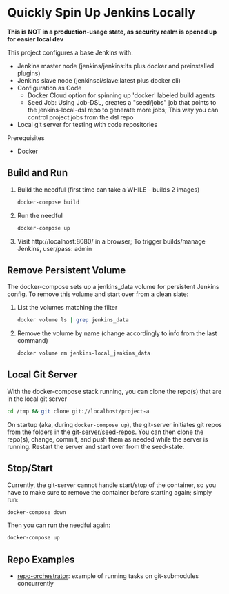 # Quickly Spin Up Jenkins Locally

**This is NOT in a production-usage state, as security realm is opened up for easier**
**local dev**

This project configures a base Jenkins with:
- Jenkins master node (jenkins/jenkins:lts plus docker and preinstalled plugins)
- Jenkins slave node (jenkinsci/slave:latest plus docker cli)
- Configuration as Code
    - Docker Cloud option for spinning up 'docker' labeled build agents
    - Seed Job: Using Job-DSL, creates a "seed/jobs" job that points to the
        jenkins-local-dsl repo to generate more jobs; This way you can control
        project jobs from the dsl repo
- Local git server for testing with code repositories

Prerequisites
- Docker

## Build and Run

1. Build the needful (first time can take a WHILE - builds 2 images)
    ```bash
    docker-compose build
    ```
2. Run the needful
    ```bash
    docker-compose up
    ```
3. Visit http://localhost:8080/ in a browser; To trigger builds/manage Jenkins,
    user/pass: admin

## Remove Persistent Volume

The docker-compose sets up a jenkins_data volume for persistent Jenkins config.
To remove this volume and start over from a clean slate:

1. List the volumes matching the filter
    ```bash
    docker volume ls | grep jenkins_data
    ```
2. Remove the volume by name (change accordingly to info from the last command)
    ```bash
    docker volume rm jenkins-local_jenkins_data
    ```

## Local Git Server

With the docker-compose stack running, you can clone the repo(s) that are in the
local git server

```bash
cd /tmp && git clone git://localhost/project-a
```

On startup (aka, during `docker-compose up`), the git-server initiates git repos
from the folders in the [git-server/seed-repos](git-server/seed-repos/). You can
then clone the repo(s), change, commit, and push them as needed while the server
is running. Restart the server and start over from the seed-state.

## Stop/Start

Currently, the git-server cannot handle start/stop of the container, so you have
to make sure to remove the container before starting again; simply run:

```bash
docker-compose down
```

Then you can run the needful again:
```bash
docker-compose up
```

## Repo Examples

- [repo-orchestrator](doc/repo-orchestrator.md):
    example of running tasks on git-submodules concurrently
